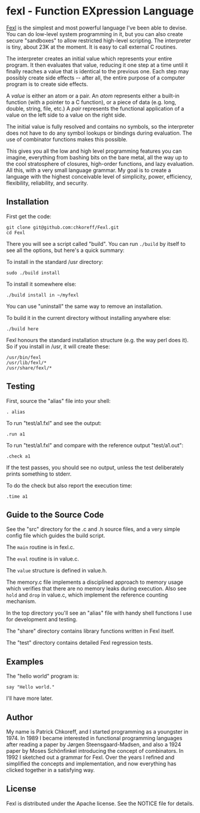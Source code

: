 fexl - Function EXpression Language
===================================

[Fexl](http://fexl.com) is the simplest and most powerful language I've been
able to devise.  You can do low-level system programming in it, but you can
also create secure "sandboxes" to allow restricted high-level scripting.  The
interpreter is tiny, about 23K at the moment.  It is easy to call external C
routines.

The interpreter creates an initial value which represents your entire program.
It then evaluates that value, reducing it one step at a time until it finally
reaches a value that is identical to the previous one.  Each step may possibly
create side effects -- after all, the entire purpose of a computer program is
to create side effects.

A *value* is either an atom or a pair.  An *atom* represents either a built-in
function (with a pointer to a C function), or a piece of data (e.g. long,
double, string, file, etc.)  A *pair* represents the functional application of
a value on the left side to a value on the right side.

The initial value is fully resolved and contains no symbols, so the interpreter
does not have to do any symbol lookups or bindings during evaluation.  The use
of combinator functions makes this possible.

This gives you all the low and high level programming features you can imagine,
everything from bashing bits on the bare metal, all the way up to the cool
stratosphere of closures, high-order functions, and lazy evaluation.  All this,
with a very small language grammar.  My goal is to create a language with the
highest conceivable level of simplicity, power, efficiency, flexibility,
reliability, and security.

Installation
------------

First get the code:

	git clone git@github.com:chkoreff/Fexl.git
	cd Fexl

There you will see a script called "build".  You can run `./build` by itself
to see all the options, but here's a quick summary:

To install in the standard /usr directory:

	sudo ./build install

To install it somewhere else:

	./build install in ~/myfexl

You can use "uninstall" the same way to remove an installation.

To build it in the current directory without installing anywhere else:

	./build here

Fexl honours the standard installation structure (e.g. the way perl does it).
So if you install in /usr, it will create these:

	/usr/bin/fexl
	/usr/lib/fexl/*
	/usr/share/fexl/*

Testing
-------

First, source the "alias" file into your shell:

	. alias

To run "test/a1.fxl" and see the output:

	.run a1

To run "test/a1.fxl" and compare with the reference output "test/a1.out":

	.check a1

If the test passes, you should see no output, unless the test deliberately
prints something to stderr.

To do the check but also report the execution time:

	.time a1

Guide to the Source Code
------------------------

See the "src" directory for the .c and .h source files, and a very simple
config file which guides the build script.

The `main` routine is in fexl.c.

The `eval` routine is in value.c.

The `value` structure is defined in value.h.

The memory.c file implements a disciplined approach to memory usage which
verifies that there are no memory leaks during execution.  Also see `hold`
and `drop` in value.c, which implement the reference counting mechanism.

In the top directory you'll see an "alias" file with handy shell functions I
use for development and testing.

The "share" directory contains library functions written in Fexl itself.

The "test" directory contains detailed Fexl regression tests.

Examples
--------

The "hello world" program is:

	say "Hello world."

I'll have more later.

Author
------

My name is Patrick Chkoreff, and I started programming as a youngster in 1974.
In 1989 I became interested in functional programming languages after reading a
paper by Jørgen Steensgaard-Madsen, and also a 1924 paper by Moses Schönfinkel
introducing the concept of combinators.  In 1992 I sketched out a grammar for
Fexl.  Over the years I refined and simplified the concepts and implementation,
and now everything has clicked together in a satisfying way.

License
-------

Fexl is distributed under the Apache license.  See the NOTICE file for details.
